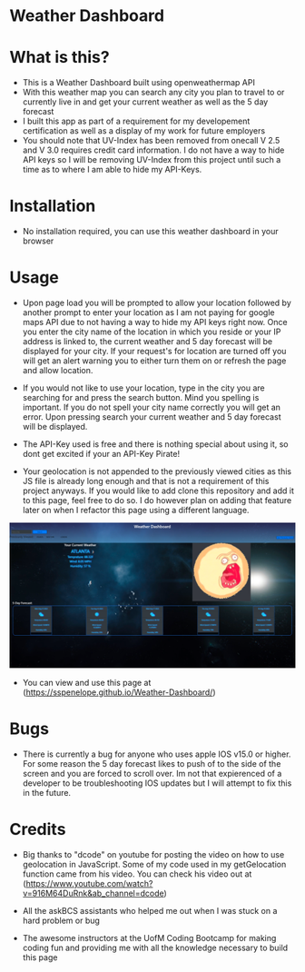 # Weather Dashboard

# What is this?
- This is a Weather Dashboard built using openweathermap API 
- With this weather map you can search any city you plan to travel to or currently live in and get your current
weather as well as the 5 day forecast
- I built this app as part of a requirement for my developement certification as well as a display of my work for future employers 
- You should note that UV-Index has been removed from onecall V 2.5 and V 3.0 requires credit card information. I do not have a way to hide API keys so I will be removing UV-Index from this project until such a time as to where I am able to hide my API-Keys.

# Installation 
- No installation required, you can use this weather dashboard in your browser

# Usage
- Upon page load you will be prompted to allow your location followed by another prompt
to enter your location as I am not paying for google maps API due to not having a way to hide my API keys right now. Once you enter the city name of the location in which you reside or your IP address is linked to, the current weather and 5 day forecast will be displayed for your city. If your request's for location are turned off you will get an alert warning you to either turn them on or refresh the page and allow location. 

- If you would not like to use your location, type in the city you are searching for and  press the search button. Mind you spelling is important. If you do not spell your city name correctly you will get an error. Upon pressing search your current weather and 5 day forecast will be displayed.

- The API-Key used is free and there is nothing special about using it, so dont get excited if your an API-Key Pirate!

- Your geolocation is not appended to the previously viewed cities as this JS file is already long enough and that is not a requirement of this project anyways. If you would like to add clone this repository and add it to this page, feel free to do so. I do however plan on adding that feature later on when I refactor this page using a different language.

![alt text](./assets/images/application.screenshot.png)

- You can view and use this page at (https://sspenelope.github.io/Weather-Dashboard/)

# Bugs
- There is currently a bug for anyone who uses apple IOS v15.0 or higher. For some reason the 5 day forecast likes to push of to the side of the screen and you are forced to scroll over. Im not that expierenced of a developer to be troubleshooting IOS updates but I will attempt to fix this in the future.

# Credits
- Big thanks to "dcode" on youtube for posting the video on how to use geolocation in JavaScript. Some of my code used in my getGelocation function came from his video. You can check his video out at (https://www.youtube.com/watch?v=916M64DuRnk&ab_channel=dcode)

- All the askBCS assistants who helped me out when I was stuck on a hard problem or bug

- The awesome instructors at the UofM Coding Bootcamp for making coding fun and providing me with all the knowledge necessary to build this page


